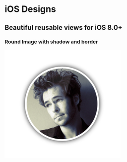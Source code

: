 # iOS Designs
## Beautiful reusable views for iOS 8.0+

### Round Image with shadow and border

![Round Image Screenshot](https://github.com/forkachild/iOS-Designs/blob/master/RoundImage.png "Round Image Screenshot")
